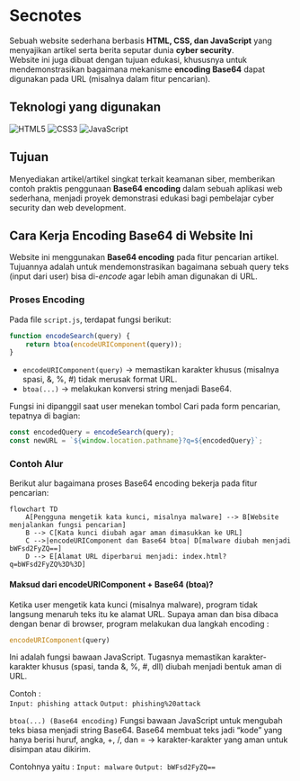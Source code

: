 # Secnotes 
Sebuah website sederhana berbasis **HTML, CSS, dan JavaScript** yang menyajikan artikel serta berita seputar dunia **cyber security**.  
Website ini juga dibuat dengan tujuan edukasi, khususnya untuk mendemonstrasikan bagaimana mekanisme **encoding Base64** dapat digunakan pada URL (misalnya dalam fitur pencarian).

## Teknologi yang digunakan
![HTML5](https://img.shields.io/badge/html5-%23E34F26.svg?style=for-the-badge&logo=html5&logoColor=white) ![CSS3](https://img.shields.io/badge/css3-%231572B6.svg?style=for-the-badge&logo=css3&logoColor=white) ![JavaScript](https://img.shields.io/badge/javascript-%23323330.svg?style=for-the-badge&logo=javascript&logoColor=%23F7DF1E)

## Tujuan
Menyediakan artikel/artikel singkat terkait keamanan siber, memberikan contoh praktis penggunaan **Base64 encoding** dalam sebuah aplikasi web sederhana, menjadi proyek demonstrasi edukasi bagi pembelajar cyber security dan web development.  

## Cara Kerja Encoding Base64 di Website Ini
Website ini menggunakan **Base64 encoding** pada fitur pencarian artikel. <br>
Tujuannya adalah untuk mendemonstrasikan bagaimana sebuah query teks (input dari user) bisa di-*encode* agar lebih aman digunakan di URL.

### Proses Encoding
Pada file `script.js`, terdapat fungsi berikut:

```js
function encodeSearch(query) {
    return btoa(encodeURIComponent(query));
}
```
- ```encodeURIComponent(query)``` → memastikan karakter khusus (misalnya spasi, &, %, #) tidak merusak format URL.
- ```btoa(...)``` → melakukan konversi string menjadi Base64.

Fungsi ini dipanggil saat user menekan tombol Cari pada form pencarian, tepatnya di bagian:
```js
const encodedQuery = encodeSearch(query);
const newURL = `${window.location.pathname}?q=${encodedQuery}`;
```

### Contoh Alur
Berikut alur bagaimana proses Base64 encoding bekerja pada fitur pencarian:

```mermaid
flowchart TD
    A[Pengguna mengetik kata kunci, misalnya malware] --> B[Website menjalankan fungsi pencarian]
    B --> C[Kata kunci diubah agar aman dimasukkan ke URL]
    C -->|encodeURIComponent dan Base64 btoa| D[malware diubah menjadi bWFsd2FyZQ==]
    D --> E[Alamat URL diperbarui menjadi: index.html?q=bWFsd2FyZQ%3D%3D]
```

#### Maksud dari encodeURIComponent + Base64 (btoa)?
Ketika user mengetik kata kunci (misalnya malware), program tidak langsung menaruh teks itu ke alamat URL.
Supaya aman dan bisa dibaca dengan benar di browser, program melakukan dua langkah encoding :
```js 
encodeURIComponent(query)
```
Ini adalah fungsi bawaan JavaScript. Tugasnya memastikan karakter-karakter khusus (spasi, tanda &, %, #, dll) diubah menjadi bentuk aman di URL.

Contoh : <br>
```Input: phishing attack```
```Output: phishing%20attack```

```btoa(...) (Base64 encoding)```
Fungsi bawaan JavaScript untuk mengubah teks biasa menjadi string Base64.
Base64 membuat teks jadi “kode” yang hanya berisi huruf, angka, +, /, dan = → karakter-karakter yang aman untuk disimpan atau dikirim.

Contohnya yaitu :
```Input: malware```
```Output: bWFsd2FyZQ==```







